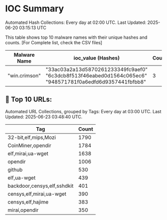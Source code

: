 # IOC Summary

Automated Hash Collections: Every day at 02:00 UTC. Last Updated: 2025-06-20 03:15:13 UTC

This table shows top 10 malware names with their unique hashes and counts. [For Complete list, check the CSV files]

| Malware Name | ioc_value (Hashes) | Count |
|--------------|--------------------|-------|
|  "win.crimson" |  "33ac03a2a13d5870261233349fc9aef0"<br> "6c3dcb8f513f46eabed0d1564c065ec6"<br> "948571781f0a6edfd6d9357441fbfbb8" | 3 |







<!-- url_summary_start -->
## 🔗 Top 10 URLs:

Automated URL Collections, grouped by Tags: Every day at 03:00 UTC. Last Updated: 2025-06-23 03:48:40 UTC.

| Tag | Count |
|-----|-------|
| 32-bit,elf,mips,Mozi | 1790 |
| CoinMiner,opendir | 1784 |
| elf,mirai,ua-wget | 1638 |
| opendir | 1006 |
| github | 530 |
| elf,ua-wget | 439 |
| backdoor,censys,elf,sshdkit | 401 |
| censys,elf,mirai,ua-wget | 390 |
| censys,elf,hajime | 383 |
| mirai,opendir | 350 |
<!-- url_summary_end -->



